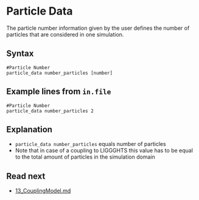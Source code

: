 Particle Data
======================
The particle number information given by the user defines the number of particles that are considered in one simulation.

Syntax
-------------------
````
#Particle Number
particle_data number_particles [number]
````

Example lines from `in.file`
-------------------
````
#Particle Number
particle_data number_particles 2
````

Explanation
------------
- `particle_data number_particles` equals number of particles
- Note that in case of a coupling to LIGGGHTS this value has to be equal to the total amount of particles in the simulation domain


Read next
-----------
 - [13_CouplingModel.md](13_CouplingModel.md)
